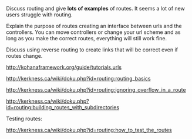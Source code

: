 Discuss routing and give **lots of examples** of routes. It seems a lot of new users struggle with routing.

Explain the purpose of routes creating an interface between urls and the controllers.  You can move controllers or change your url scheme and as long as you make the correct routes, everything will still work fine.

Discuss using reverse routing to create links that will be correct even if routes change.

<http://kohanaframework.org/guide/tutorials.urls>

<http://kerkness.ca/wiki/doku.php?id=routing:routing_basics>

<http://kerkness.ca/wiki/doku.php?id=routing:ignoring_overflow_in_a_route>

<http://kerkness.ca/wiki/doku.php?id=routing:building_routes_with_subdirectories>

Testing routes:

<http://kerkness.ca/wiki/doku.php?id=routing:how_to_test_the_routes>